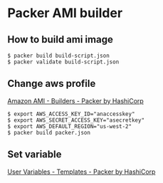 # Packer AMI builder

## How to build ami image

```
$ packer build build-script.json
$ packer validate build-script.json
```

## Change aws profile
[Amazon AMI \- Builders \- Packer by HashiCorp](https://www.packer.io/docs/builders/amazon.html)

```
$ export AWS_ACCESS_KEY_ID="anaccesskey"
$ export AWS_SECRET_ACCESS_KEY="asecretkey"
$ export AWS_DEFAULT_REGION="us-west-2"
$ packer build packer.json
```

## Set variable
[User Variables \- Templates \- Packer by HashiCorp](https://www.packer.io/docs/templates/user-variables.html)
